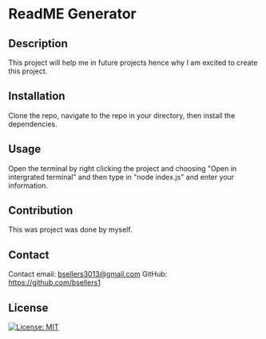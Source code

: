 
# ReadME Generator

## Description
This project will help me in future projects hence why I am excited to create this project.  
    
## Installation
Clone the repo, navigate to the repo in your directory, then install the dependencies. 
    
## Usage
Open the terminal by right clicking the project and choosing "Open in intergrated terminal" and then type in "node index.js" and enter your information.
    
## Contribution
This was project was done by myself.
    
## Contact
Contact email: bsellers3013@gmail.com GitHub: https://github.com/bsellers1
    
    
## License
[![License: MIT](https://img.shields.io/badge/License-MIT-yellow.svg)](https://opensource.org/licenses/MIT)
    
